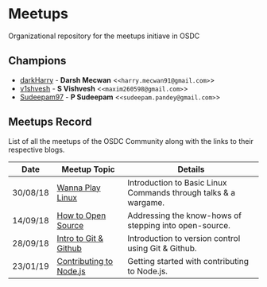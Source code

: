 # Meetups
Organizational repository for the meetups initiave in OSDC

## Champions
* [darkHarry](https://github.com/darkharry) - **Darsh Mecwan** &lt;`<harry.mecwan91@gmail.com>`&gt;
* [v1shvesh](https://github.com/v1shvesh) - **S Vishvesh** &lt;`<maxim260598@gmail.com>`&gt;
* [Sudeepam97](https://github.com/Sudeepam97) - **P Sudeepam** &lt;`<sudeepam.pandey@gmail.com>`&gt;

## Meetups Record

List of all the meetups of the OSDC Community along with the links to their respective blogs.

 Date     | Meetup Topic                                  | Details                                                         
----------|-----------------------------------------------|-----------------------------------------------------------------|
 30/08/18 | [Wanna Play Linux](https://bit.ly/2NyFacz)    |Introduction to Basic Linux Commands through talks & a wargame.
 14/09/18 | [How to Open Source](https://bit.ly/2PWTA2Z)  |Addressing the know-hows of stepping into open-source.
 28/09/18 | [Intro to Git & Github](blog-link-here)       |Introduction to version control using Git & Github.
 23/01/19 | [Contributing to Node.js](blog-link-here)     |Getting started with contributing to Node.js.
 
